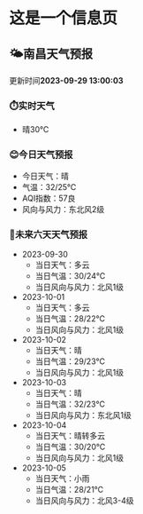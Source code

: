 # 这是一个信息页 
## 🌤️**南昌**天气预报
更新时间**2023-09-29 13:00:03**
### ⏱️实时天气
- 晴30℃
### 😊今日天气预报
- 今日天气：晴
- 气温：32/25℃
- AQI指数：57良
- 风向与风力：东北风2级
### 🤩未来六天天气预报
- 2023-09-30
  - 当日天气：多云
  - 当日气温：30/24℃
  - 当日风向与风力：北风1级
- 2023-10-01
  - 当日天气：多云
  - 当日气温：28/22℃
  - 当日风向与风力：北风1级
- 2023-10-02
  - 当日天气：晴
  - 当日气温：29/23℃
  - 当日风向与风力：北风1级
- 2023-10-03
  - 当日天气：晴
  - 当日气温：32/23℃
  - 当日风向与风力：东北风1级
- 2023-10-04
  - 当日天气：晴转多云
  - 当日气温：30/20℃
  - 当日风向与风力：北风1级
- 2023-10-05
  - 当日天气：小雨
  - 当日气温：28/21℃
  - 当日风向与风力：北风3-4级

